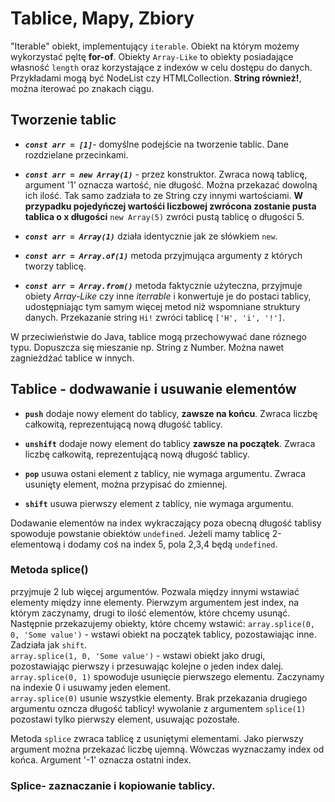 # Tablice, Mapy, Zbiory

"Iterable" obiekt, implementujący `iterable`. Obiekt na którym możemy wykorzystać pęltę **for-of**.
Obiekty `Array-Like` to obiekty posiadające własność `length` oraz korzystające z indexów w celu dostępu do danych. Przykładami mogą być NodeList czy HTMLCollection. **String również!**, można iterować po znakach ciągu. 

## Tworzenie tablic
- ***`const arr = [1]`***- domyślne podejście na tworzenie tablic. Dane rozdzielane przecinkami. 

- ***`const arr = new Array(1)`*** - przez konstruktor. Zwraca nową tablicę, argument '1' oznacza wartość, nie długość. Można przekazać dowolną ich ilość. Tak samo zadziała to ze String czy innymi wartościami. **W przypadku pojedyńczej wartośći liczbowej zwrócona zostanie pusta tablica o x długości** `new Array(5)` zwróci pustą tablicę o długości 5.

- ***`const arr = Array(1)`*** działa identycznie jak ze słówkiem `new`.

- ***`const arr = Array.of(1)`*** metoda przyjmująca argumenty z których tworzy tablicę.

- ***`const arr = Array.from()`*** metoda faktycznie użyteczna, przyjmuje obiety *Array-Like* czy inne *iterrable* i konwertuje je do postaci tablicy, udostępniając tym samym więcej metod niż wspomniane struktury danych. Przekazanie string `Hi!` zwróci tablicę `['H', 'i', '!']`.
  
  
W przeciwieństwie do Java, tablice mogą przechowywać dane róznego typu. Dopuszcza się mieszanie np. String z Number. Można nawet zagnieżdżać tablice w innych. 

## Tablice - dodwawanie i usuwanie elementów
- **`push`** dodaje nowy element do tablicy, **zawsze na końcu**. Zwraca liczbę całkowitą, reprezentującą nową długość tablicy.

- **`unshift`** dodaje nowy element do tablicy **zawsze na początek**. Zwraca liczbę całkowitą, reprezentującą nową długość tablicy.

- **`pop`** usuwa ostani element z tablicy, nie wymaga argumentu. Zwraca usunięty element, można przypisać do zmiennej.

- **`shift`** usuwa pierwszy element z tablicy, nie wymaga argumentu.


Dodawanie elementów na index wykraczający poza obecną długość tablisy spowoduje powstanie obiektów `undefined`. Jeżeli mamy tablicę 2-elementową i dodamy coś na index 5, pola 2,3,4 będą `undefined`.

### Metoda splice()
przyjmuje 2 lub więcej argumentów. Pozwala między innymi wstawiać elementy między inne elementy. Pierwzym argumentem jest index, na którym zaczynamy, drugi to ilość elementów, które chcemy usunąć. Następnie przekazujemy obiekty, które chcemy wstawić:
`array.splice(0, 0, 'Some value')` - wstawi obiekt na początek tablicy, pozostawiając inne. Zadziała jak `shift`.  
`array.splice(1, 0, 'Some value')` - wstawi obiekt jako drugi, pozostawiając pierwszy i przesuwając kolejne o jeden index dalej.  
`array.splice(0, 1)` spowoduje usunięcie pierwszego elementu. Zaczynamy na indexie 0 i usuwamy jeden element.  
`array.splice(0)` usunie wszystkie elementy. Brak przekazania drugiego argumentu ozncza długość tablicy! wywolanie z argumentem `splice(1)` pozostawi tylko pierwszy element, usuwając pozostałe.  
  
Metoda `splice` zwraca tablicę z usuniętymi elementami. Jako pierwszy argument można przekazać liczbę ujemną. Wówczas wyznaczamy index od końca. Argument '-1' oznacza ostatni index.

### Splice- zaznaczanie i kopiowanie tablicy.


